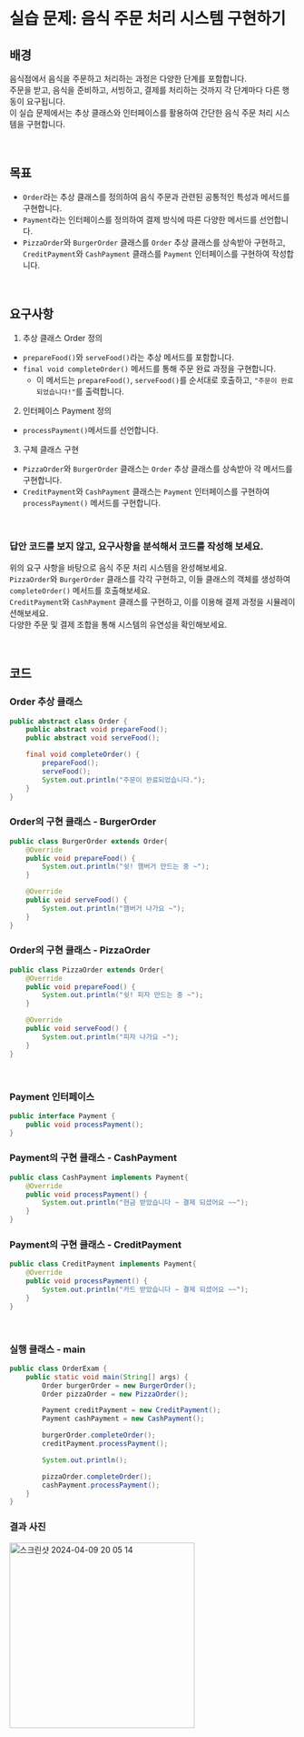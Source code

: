 # 실습 문제: 음식 주문 처리 시스템 구현하기

## 배경
음식점에서 음식을 주문하고 처리하는 과정은 다양한 단계를 포함합니다.<br>
주문을 받고, 음식을 준비하고, 서빙하고, 결제를 처리하는 것까지 각 단계마다 다른 행동이 요구됩니다.<br>
이 실습 문제에서는 추상 클래스와 인터페이스를 활용하여 간단한 음식 주문 처리 시스템을 구현합니다.

<br>

## 목표
- `Order`라는 추상 클래스를 정의하여 음식 주문과 관련된 공통적인 특성과 메서드를 구현합니다.
- `Payment`라는 인터페이스를 정의하여 결제 방식에 따른 다양한 메서드를 선언합니다.
- `PizzaOrder`와 `BurgerOrder` 클래스를 `Order` 추상 클래스를 상속받아 구현하고, `CreditPayment`와 `CashPayment` 클래스를 `Payment` 인터페이스를 구현하여 작성합니다.

<br>

## 요구사항
1. 추상 클래스 Order 정의
- `prepareFood()`와 `serveFood()`라는 추상 메서드를 포함합니다.
- `final void completeOrder()` 메서드를 통해 주문 완료 과정을 구현합니다.
  - 이 메서드는 `prepareFood()`, `serveFood()`를 순서대로 호출하고, `"주문이 완료되었습니다!"`를 출력합니다.
2. 인터페이스 Payment 정의
- `processPayment()`메서드를 선언합니다.
3. 구체 클래스 구현
- `PizzaOrder`와 `BurgerOrder` 클래스는 `Order` 추상 클래스를 상속받아 각 메서드를 구현합니다.
- `CreditPayment`와 `CashPayment` 클래스는 `Payment` 인터페이스를 구현하여 `processPayment()` 메서드를 구현합니다.

<br>

### 답안 코드를 보지 않고, 요구사항을 분석해서 코드를 작성해 보세요. 
위의 요구 사항을 바탕으로 음식 주문 처리 시스템을 완성해보세요.<br>
`PizzaOrder`와 `BurgerOrder` 클래스를 각각 구현하고, 이들 클래스의 객체를 생성하여 `completeOrder()` 메서드를 호출해보세요.<br>
`CreditPayment`와 `CashPayment` 클래스를 구현하고, 이를 이용해 결제 과정을 시뮬레이션해보세요.<br>
다양한 주문 및 결제 조합을 통해 시스템의 유연성을 확인해보세요.

<br>

## 코드

### Order 추상 클래스
```java
public abstract class Order {
    public abstract void prepareFood();
    public abstract void serveFood();

    final void completeOrder() {
        prepareFood();
        serveFood();
        System.out.println("주문이 완료되었습니다.");
    }
}
```

### Order의 구현 클래스 - BurgerOrder
```java
public class BurgerOrder extends Order{
    @Override
    public void prepareFood() {
        System.out.println("쉿! 햄버거 만드는 중 ~");
    }

    @Override
    public void serveFood() {
        System.out.println("햄버거 나가요 ~");
    }
}
```

### Order의 구현 클래스 - PizzaOrder
```java
public class PizzaOrder extends Order{
    @Override
    public void prepareFood() {
        System.out.println("쉿! 피자 만드는 중 ~");
    }

    @Override
    public void serveFood() {
        System.out.println("피자 나가요 ~");
    }
}
```

<br>

### Payment 인터페이스
```java
public interface Payment {
    public void processPayment();
}
```

### Payment의 구현 클래스 - CashPayment
```java
public class CashPayment implements Payment{
    @Override
    public void processPayment() {
        System.out.println("현금 받았습니다 ~ 결제 되셨어요 ~~");
    }
}
```

### Payment의 구현 클래스 - CreditPayment
```java
public class CreditPayment implements Payment{
    @Override
    public void processPayment() {
        System.out.println("카드 받았습니다 ~ 결제 되셨어요 ~~");
    }
}
```

<br>

### 실행 클래스 - main
```java
public class OrderExam {
    public static void main(String[] args) {
        Order burgerOrder = new BurgerOrder();
        Order pizzaOrder = new PizzaOrder();

        Payment creditPayment = new CreditPayment();
        Payment cashPayment = new CashPayment();

        burgerOrder.completeOrder();
        creditPayment.processPayment();

        System.out.println();

        pizzaOrder.completeOrder();
        cashPayment.processPayment();
    }
}
```

### 결과 사진
<img width="326" alt="스크린샷 2024-04-09 20 05 14" src="https://github.com/hamsangjin/TIL/assets/103736614/20a367f1-0e49-422d-8eae-b1f1aaecd33f">
